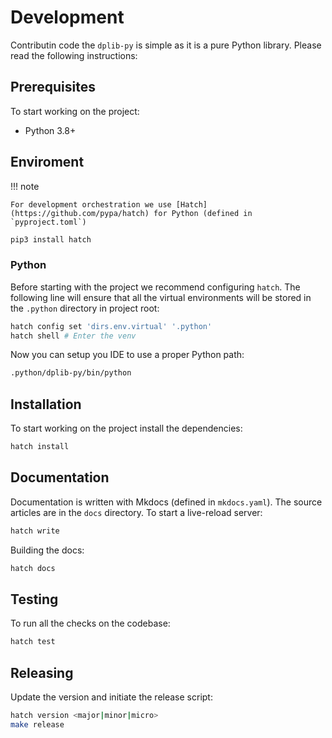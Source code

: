 # Development

Contributin code the `dplib-py` is simple as it is a pure Python library. Please read the following instructions:

## Prerequisites

To start working on the project:

- Python 3.8+

## Enviroment

!!! note

    For development orchestration we use [Hatch](https://github.com/pypa/hatch) for Python (defined in `pyproject.toml`)

```bash
pip3 install hatch
```

### Python

Before starting with the project we recommend configuring `hatch`. The following line will ensure that all the virtual environments will be stored in the `.python` directory in project root:

```bash
hatch config set 'dirs.env.virtual' '.python'
hatch shell # Enter the venv
```

Now you can setup you IDE to use a proper Python path:

```bash
.python/dplib-py/bin/python
```

## Installation

To start working on the project install the dependencies:

```bash
hatch install
```

## Documentation

Documentation is written with Mkdocs (defined in `mkdocs.yaml`). The source articles are in the `docs` directory. To start a live-reload server:

```bash
hatch write
```

Building the docs:

```bash
hatch docs
```

## Testing

To run all the checks on the codebase:

```bash
hatch test
```

## Releasing

Update the version and initiate the release script:

```bash
hatch version <major|minor|micro>
make release
```
